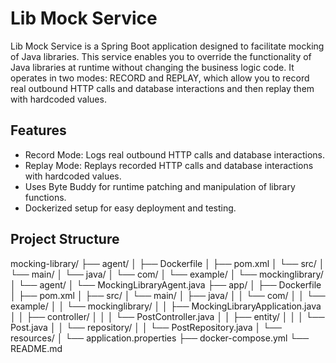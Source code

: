 # Lib Mock Service

Lib Mock Service is a Spring Boot application designed to facilitate mocking of Java libraries. This service enables you to override the functionality of Java libraries at runtime without changing the business logic code. It operates in two modes: RECORD and REPLAY, which allow you to record real outbound HTTP calls and database interactions and then replay them with hardcoded values.

## Features

- Record Mode: Logs real outbound HTTP calls and database interactions.
- Replay Mode: Replays recorded HTTP calls and database interactions with hardcoded values.
- Uses Byte Buddy for runtime patching and manipulation of library functions.
- Dockerized setup for easy deployment and testing.

## Project Structure

mocking-library/
├── agent/
│ ├── Dockerfile
│ ├── pom.xml
│ └── src/
│ └── main/
│ └── java/
│ └── com/
│ └── example/
│ └── mockinglibrary/
│ └── agent/
│ └── MockingLibraryAgent.java
├── app/
│ ├── Dockerfile
│ ├── pom.xml
│ ├── src/
│ └── main/
│ ├── java/
│ │ └── com/
│ │ └── example/
│ │ └── mockinglibrary/
│ │ ├── MockingLibraryApplication.java
│ │ ├── controller/
│ │ │ └── PostController.java
│ │ ├── entity/
│ │ │ └── Post.java
│ │ └── repository/
│ │ └── PostRepository.java
│ └── resources/
│ └── application.properties
├── docker-compose.yml
└── README.md


